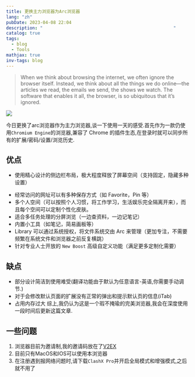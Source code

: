 ```yaml
---
title: 更换主力浏览器为Arc浏览器
lang: "zh"
pubDate: 2023-04-08 22:04
description: "                                                  "
catalog: true
tags:
  - blog
  - Tools
mathjax: true
inv-tags: blog
---
```

>When we think about browsing the internet, we often ignore the browser itself. Instead, we think about all the things we do online—the articles we read, the emails we send, the shows we watch. The software that enables it all, the browser, is so ubiquitous that it’s ignored.

![](https://jazzy-praline-dbe3ad.netlify.app/images/202304082241872.png)

今日更换了arc浏览器作为主力浏览器,谈一下使用一天的感受.首先作为一款仍使用`Chromium Engine`的浏览器,兼容了 Chrome 的插件生态,在登录时就可以同步所有的扩展/密码/设置/浏览历史.
## 优点
*  使用精心设计的侧边栏布局，极大程度释放了屏幕空间（支持固定，隐藏多种设置）
-   经常访问的网址可以有多种保存方式（如 Favorite，Pin 等）
-   多个人空间（可以按照个人习惯，将工作学习，生活娱乐完全隔离开来），而且每个空间可以定制个性化皮肤。
-   适合多任务处理的分屏浏览（一边查资料，一边记笔记）
-   内置小工具（如笔记，简易画板等）
-   Library 可以通过系统授权，将文件系统交由 Arc 来管理（更加专注，不需要频繁在系统文件和浏览器之前反复横跳）
-   针对专业人士开放的 `New Boost` 高级自定义功能（满足更多定制化需要）

## 缺点
* 部分设计简洁到使用难受(翻译功能由于默认为任意语言-英语,你需要手动调节.)
* 对于会修改默认页面的扩展没有正常的弹出和提示默认页的信息(iTab)
* 占用内存过大
综上,我仍认为这是一个瑕不掩瑜的完美浏览器,我会在深度使用一段时间后更新这篇文章.

## 一些问题
1. 浏览器目前为邀请制,我的邀请码放在了[V2EX](https://www.v2ex.com/t/930773#reply14)
2. 目前只有MacOS和IOS可以使用本浏览器
3. 在注册遇到报网络问题时,请下载`ClashX Pro`并开启全局模式和增强模式,之后就不用了